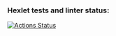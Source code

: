 ### Hexlet tests and linter status:
[![Actions Status](https://github.com/RomanUtolin/python-project-52/workflows/hexlet-check/badge.svg)](https://github.com/RomanUtolin/python-project-52/actions)
